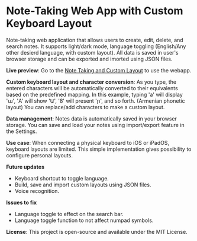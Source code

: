 # Note-Taking Web App with Custom Keyboard Layout

Note-taking web application that allows users to create, edit, delete, and search notes. It supports light/dark mode, language toggling (English/Any other desierd language, with custom layout). All data is saved in user's browser storage and can be exported and imorted using JSON files.

**Live preview**: Go to the [Note Taking and Custom Layout](https://samuelabyan.github.io/note-taking-custom-keylayout) to use the webapp.


**Custom keyboard layout and character conversion**: As you type, the entered characters will be automatically converted to their equivalents based on the predefined mapping. In this example, typing 'a' will display 'ա', 'A' will show 'Ա', '8' will present 'ր', and so forth. (Armenian phonetic layout) You can replace/add characters to make a custom layout.

**Data management**: Notes data is automatically saved in your browser storage. You can save and load your notes using import/export feature in the Settings.

**Use case**: When connecting a physical keyboard to iOS or iPadOS, keyboard layouts are limited. This simple implementation gives possibility to configure personal layouts.

**Future updates**
- Keyboard shortcut to toggle language.
- Build, save and import custom layouts using JSON files.
- Voice recognition.

**Issues to fix**
- Language toggle to effect on the search bar.
- Language toggle function to not affect numpad symbols.

**License**: This project is open-source and available under the MIT License.
